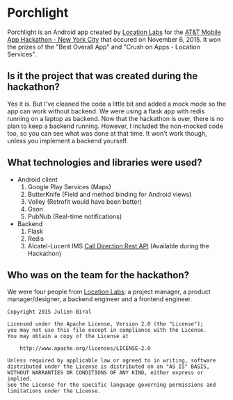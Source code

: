 # Porchlight
Porchlight is an Android app created by [Location Labs][1] for the [AT&T Mobile App Hackathon - New York City][2] that occured on November 6, 2015. It won the prizes of the "Best Overall App" and "Crush on Apps - Location Services". 

## Is it the project that was created during the hackathon?
Yes it is. But I've cleaned the code a little bit and added a mock mode so the app can work without backend. We were using a flask app with redis running on a laptop as backend. Now that the hackathon is over, there is no plan to keep a backend running. However, I included the non-mocked code too, so you can see what was done at that time. It won't work though, unless you implement a backend yourself.

## What technologies and libraries were used?
* Android client
    1. Google Play Services (Maps)
    2. ButterKnife (Field and method binding for Android views)
    3. Volley (Retrofit would have been better)
    4. Gson
    5. PubNub (Real-time notifications)
* Backend
    1. Flask
    2. Redis
    3. Alcatel-Lucent IMS [Call Direction Rest API][3] (Available during the Hackathon)

## Who was on the team for the hackathon?
We were four people from [Location Labs][1]: a project manager, a product manager/designer, a backend engineer and a frontend engineer.

[1]: http://locationlabs.com/
[2]: http://www.eventbrite.com/e/att-mobile-app-hackathon-new-york-city-tickets-18849801263
[3]: http://developer-ims.alcatel-lucent.com/

```
Copyright 2015 Julien Biral

Licensed under the Apache License, Version 2.0 (the "License");
you may not use this file except in compliance with the License.
You may obtain a copy of the License at

    http://www.apache.org/licenses/LICENSE-2.0

Unless required by applicable law or agreed to in writing, software
distributed under the License is distributed on an "AS IS" BASIS,
WITHOUT WARRANTIES OR CONDITIONS OF ANY KIND, either express or implied.
See the License for the specific language governing permissions and
limitations under the License.
```
